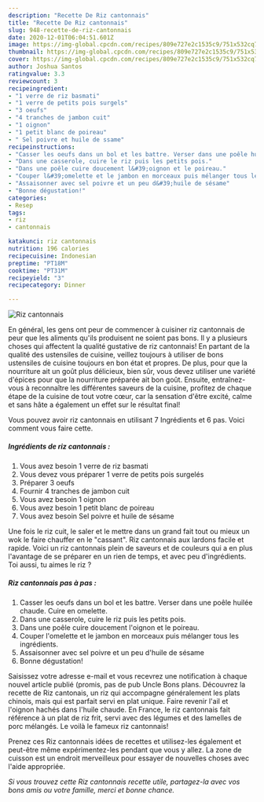 ```yaml
---
description: "Recette De Riz cantonnais"
title: "Recette De Riz cantonnais"
slug: 948-recette-de-riz-cantonnais
date: 2020-12-01T06:04:51.601Z
image: https://img-global.cpcdn.com/recipes/809e727e2c1535c9/751x532cq70/riz-cantonnais-photo-principale-de-la-recette.jpg
thumbnail: https://img-global.cpcdn.com/recipes/809e727e2c1535c9/751x532cq70/riz-cantonnais-photo-principale-de-la-recette.jpg
cover: https://img-global.cpcdn.com/recipes/809e727e2c1535c9/751x532cq70/riz-cantonnais-photo-principale-de-la-recette.jpg
author: Joshua Santos
ratingvalue: 3.3
reviewcount: 3
recipeingredient:
- "1 verre de riz basmati"
- "1 verre de petits pois surgels"
- "3 oeufs"
- "4 tranches de jambon cuit"
- "1 oignon"
- "1 petit blanc de poireau"
- " Sel poivre et huile de ssame"
recipeinstructions:
- "Casser les oeufs dans un bol et les battre. Verser dans une poêle huilée chaude. Cuire en omelette."
- "Dans une casserole, cuire le riz puis les petits pois."
- "Dans une poêle cuire doucement l&#39;oignon et le poireau."
- "Couper l&#39;omelette et le jambon en morceaux puis mélanger tous les ingrédients."
- "Assaisonner avec sel poivre et un peu d&#39;huile de sésame"
- "Bonne dégustation!"
categories:
- Resep
tags:
- riz
- cantonnais

katakunci: riz cantonnais 
nutrition: 196 calories
recipecuisine: Indonesian
preptime: "PT18M"
cooktime: "PT31M"
recipeyield: "3"
recipecategory: Dinner

---
```



![Riz cantonnais](https://img-global.cpcdn.com/recipes/809e727e2c1535c9/751x532cq70/riz-cantonnais-photo-principale-de-la-recette.jpg)

En général, les gens ont peur de commencer à cuisiner riz cantonnais de peur que les aliments qu'ils produisent ne soient pas bons. Il y a plusieurs choses qui affectent la qualité gustative de riz cantonnais! En partant de la qualité des ustensiles de cuisine, veillez toujours à utiliser de bons ustensiles de cuisine toujours en bon état et propres. De plus, pour que la nourriture ait un goût plus délicieux, bien sûr, vous devez utiliser une variété d'épices pour que la nourriture préparée ait bon goût. Ensuite, entraînez-vous à reconnaître les différentes saveurs de la cuisine, profitez de chaque étape de la cuisine de tout votre cœur, car la sensation d'être excité, calme et sans hâte a également un effet sur le résultat final!

<!--inarticleads1-->

Vous pouvez avoir riz cantonnais en utilisant 7 Ingrédients et 6 pas. Voici comment vous faire cette.

##### Ingrédients de riz cantonnais :

1. Vous avez besoin 1 verre de riz basmati
1. Vous devez vous préparer 1 verre de petits pois surgelés
1. Préparer 3 oeufs
1. Fournir 4 tranches de jambon cuit
1. Vous avez besoin 1 oignon
1. Vous avez besoin 1 petit blanc de poireau
1. Vous avez besoin  Sel poivre et huile de sésame


Une fois le riz cuit, le saler et le mettre dans un grand fait tout ou mieux un wok le faire chauffer en le &#34;cassant&#34;. Riz cantonnais aux lardons facile et rapide. Voici un riz cantonnais plein de saveurs et de couleurs qui a en plus l&#39;avantage de se préparer en un rien de temps, et avec peu d&#39;ingrédients. Toi aussi, tu aimes le riz ? 

<!--inarticleads2-->

##### Riz cantonnais pas à pas :

1. Casser les oeufs dans un bol et les battre. Verser dans une poêle huilée chaude. Cuire en omelette.
1. Dans une casserole, cuire le riz puis les petits pois.
1. Dans une poêle cuire doucement l&#39;oignon et le poireau.
1. Couper l&#39;omelette et le jambon en morceaux puis mélanger tous les ingrédients.
1. Assaisonner avec sel poivre et un peu d&#39;huile de sésame
1. Bonne dégustation!


Saisissez votre adresse e-mail et vous recevrez une notification à chaque nouvel article publié (promis, pas de pub Uncle Bons plans. Découvrez la recette de Riz cantonais, un riz qui accompagne généralement les plats chinois, mais qui est parfait servi en plat unique. Faire revenir l&#39;ail et l&#39;oignon hachés dans l&#39;huile chaude. En France, le riz cantonnais fait référence à un plat de riz frit, servi avec des légumes et des lamelles de porc mélangés. Le voilà le fameux riz cantonnais! 

<!--inarticleads1-->

<p>
Prenez ces Riz cantonnais idées de recettes et utilisez-les également et peut-être même expérimentez-les pendant que vous y allez. La zone de cuisson est un endroit merveilleux pour essayer de nouvelles choses avec l'aide appropriée.
</p>

<p>
<i>Si vous trouvez cette Riz cantonnais recette utile, partagez-la avec vos bons amis ou votre famille, merci et bonne chance.</i>
</p>
